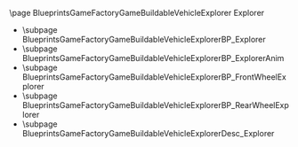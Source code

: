 \page BlueprintsGameFactoryGameBuildableVehicleExplorer Explorer
- \subpage BlueprintsGameFactoryGameBuildableVehicleExplorerBP_Explorer
- \subpage BlueprintsGameFactoryGameBuildableVehicleExplorerBP_ExplorerAnim
- \subpage BlueprintsGameFactoryGameBuildableVehicleExplorerBP_FrontWheelExplorer
- \subpage BlueprintsGameFactoryGameBuildableVehicleExplorerBP_RearWheelExplorer
- \subpage BlueprintsGameFactoryGameBuildableVehicleExplorerDesc_Explorer
